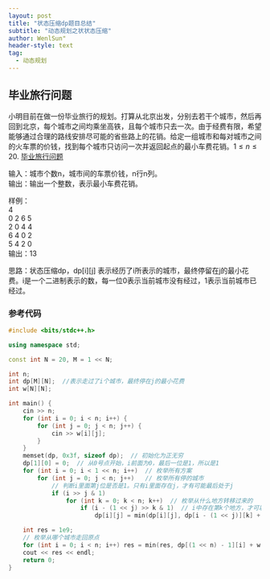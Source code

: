 ```yaml
---
layout: post
title: "状态压缩dp题目总结"
subtitle: "动态规划之状状态压缩"
author: WenlSun"
header-style: text
tag:
  - 动态规划
---
```

## 毕业旅行问题

小明目前在做一份毕业旅行的规划。打算从北京出发，分别去若干个城市，然后再回到北京，每个城市之间均乘坐高铁，且每个城市只去一次。由于经费有限，希望能够通过合理的路线安排尽可能的省些路上的花销。给定一组城市和每对城市之间的火车票的价钱，找到每个城市只访问一次并返回起点的最小车费花销。$1\le n \leq 20$. [毕业旅行问题](https://www.acwing.com/problem/content/733/)

输入：城市个数n，城市间的车票价钱，n行n列。<br>输出：输出一个整数，表示最小车费花销。

样例：<br>
4<br>0 2 6 5<br>2 0 4 4<br>6 4 0 2<br>5 4 2 0<br>输出：13

思路：状态压缩dp，dp[i][j] 表示经历了i所表示的城市，最终停留在j的最小花费。i是一个二进制表示的数，每一位0表示当前城市没有经过，1表示当前城市已经过。

### 参考代码

```c++
#include <bits/stdc++.h>

using namespace std;

const int N = 20, M = 1 << N;

int n;
int dp[M][N];  //表示走过了i个城市，最终停在j的最小花费
int w[N][N];

int main() {
    cin >> n;
    for (int i = 0; i < n; i++) {
        for (int j = 0; j < n; j++) {
            cin >> w[i][j];
        }
    }
    memset(dp, 0x3f, sizeof dp);  // 初始化为正无穷
    dp[1][0] = 0;  // 从0号点开始，i前面为0，最后一位是1，所以是1
    for (int i = 0; i < 1 << n; i++)  // 枚举所有方案
        for (int j = 0; j < n; j++)   // 枚举所有停的城市
            // 判断i里面第j位是否是1。只有i里面存在j，才有可能最后处于j
            if (i >> j & 1)
                for (int k = 0; k < n; k++)  // 枚举从什么地方转移过来的
                    if (i - (1 << j) >> k & 1)  // i中存在第k个地方，才可以转移
                        dp[i][j] = min(dp[i][j], dp[i - (1 << j)][k] + w[k][j]);

    int res = 1e9;
    // 枚举从哪个城市走回原点
    for (int i = 0; i < n; i++) res = min(res, dp[(1 << n) - 1][i] + w[i][0]);
    cout << res << endl;
    return 0;
}
```